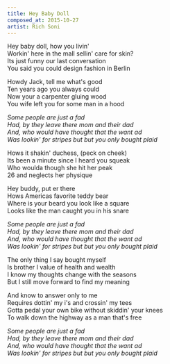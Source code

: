 ```yaml
---
title: Hey Baby Doll
composed_at: 2015-10-27
artist: Rich Soni
---
```


Hey baby doll, how you livin'  
Workin' here in the mall sellin' care for skin?  
Its just funny our last conversation  
You said you could design fashion in Berlin  

Howdy Jack, tell me what's good  
Ten years ago you always could  
Now your a carpenter gluing wood  
You wife left you for some man in a hood  

*Some people are just a fad*  
*Had, by they leave there mom and their dad*  
*And, who would have thought that the want ad*  
*Was lookin' for stripes but but you only bought plaid*  

Hows it shakin' duchess, (peck on cheek)  
Its been a minute since I heard you squeak  
Who woulda though she hit her peak  
26 and neglects her physique  

Hey buddy, put er there  
Hows Americas favorite teddy bear  
Where is your beard you look like a square  
Looks like the man caught you in his snare  

*Some people are just a fad*  
*Had, by they leave there mom and their dad*  
*And, who would have thought that the want ad*  
*Was lookin' for stripes but but you only bought plaid*  

The only thing I say bought myself  
Is brother I value of health and wealth  
I know my thoughts change with the seasons  
But I still move forward to find my meaning  

And know to answer only to me  
Requires dottin' my i's and crossin' my tees  
Gotta pedal your own bike without skiddin' your knees  
To walk down the highway as a man that's free  

*Some people are just a fad*  
*Had, by they leave there mom and their dad*  
*And, who would have thought that the want ad*  
*Was lookin' for stripes but but you only bought plaid*  

